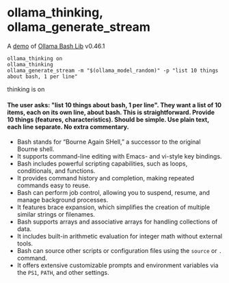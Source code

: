 # ollama_thinking, ollama_generate_stream

A [demo](../README.md#demos) of [Ollama Bash Lib](https://github.com/attogram/ollama-bash-lib) v0.46.1

```
ollama_thinking on
ollama_thinking
ollama_generate_stream -m "$(ollama_model_random)" -p "list 10 things about bash, 1 per line"
```

thinking is on

#### The user asks: \"list 10 things about bash, 1 per line\". They want a list of 10 items, each on its own line, about bash. This is straightforward. Provide 10 things (features, characteristics). Should be simple. Use plain text, each line separate. No extra commentary.

- Bash stands for “Bourne Again SHell,” a successor to the original Bourne shell.  
- It supports command-line editing with Emacs- and vi-style key bindings.  
- Bash includes powerful scripting capabilities, such as loops, conditionals, and functions.  
- It provides command history and completion, making repeated commands easy to reuse.  
- Bash can perform job control, allowing you to suspend, resume, and manage background processes.  
- It features brace expansion, which simplifies the creation of multiple similar strings or filenames.  
- Bash supports arrays and associative arrays for handling collections of data.  
- It includes built-in arithmetic evaluation for integer math without external tools.  
- Bash can source other scripts or configuration files using the `source` or `.` command.  
- It offers extensive customizable prompts and environment variables via the `PS1`, `PATH`, and other settings.
